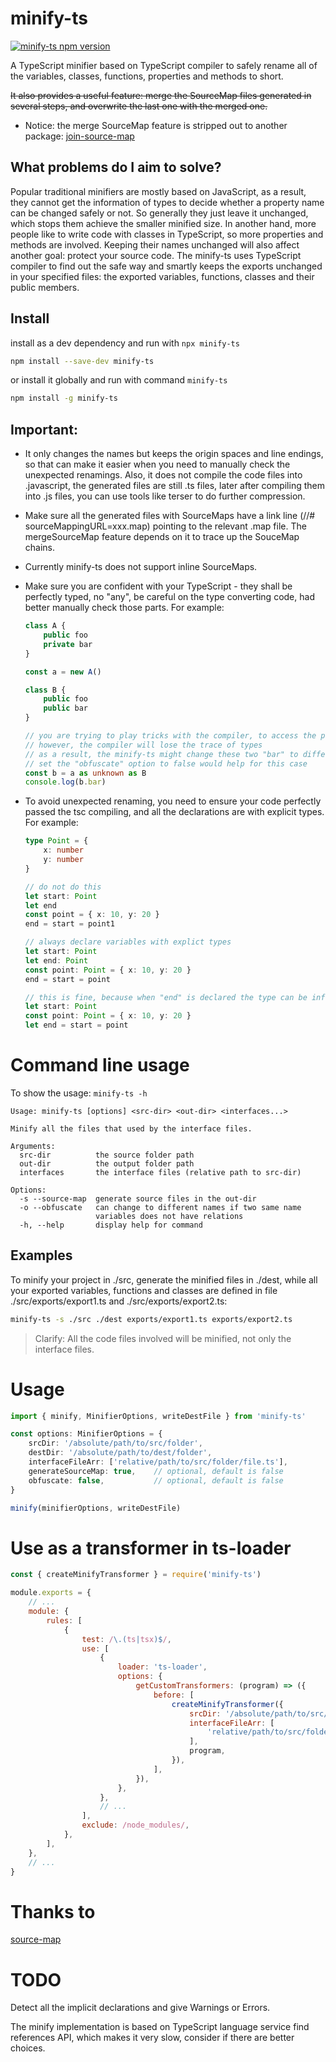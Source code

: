 # minify-ts
[![minify-ts npm version](https://img.shields.io/npm/v/minify-ts.svg?style=popout&color=blue&label=minify-ts)](https://www.npmjs.com/package/minify-ts)

A TypeScript minifier based on TypeScript compiler to safely rename all of the variables, classes, functions, properties and methods to short.

~~It also provides a useful feature: merge the SourceMap files generated in several steps, and overwrite the last one with the merged one.~~

* Notice: the merge SourceMap feature is stripped out to another package: [join-source-map](https://github.com/foreverflying/join-source-map)

## What problems do I aim to solve?
   Popular traditional minifiers are mostly based on JavaScript, as a result, they cannot get the information of types to decide whether a property name can be changed safely or not. So generally they just leave it unchanged, which stops them achieve the smaller minified size. In another hand, more people like to write code with classes in TypeScript, so more properties and methods are involved. Keeping their names unchanged will also affect another goal: protect your source code. The minify-ts uses TypeScript compiler to find out the safe way and smartly keeps the exports unchanged in your specified files: the exported variables, functions, classes and their public members.

## Install
install as a dev dependency and run with `npx minify-ts`
```sh
npm install --save-dev minify-ts
```
or install it globally and run with command `minify-ts`
```sh
npm install -g minify-ts
```

## Important:

* It only changes the names but keeps the origin spaces and line endings, so that can make it easier when you need to manually check the unexpected renamings. Also, it does not compile the code files into .javascript, the generated files are still .ts files, later after compiling them into .js files, you can use tools like terser to do further compression.

* Make sure all the generated files with SourceMaps have a link line (//# sourceMappingURL=xxx.map) pointing to the relevant .map file. The mergeSourceMap feature depends on it to trace up the SouceMap chains.

* Currently minify-ts does not support inline SourceMaps.

* Make sure you are confident with your TypeScript - they shall be perfectly typed, no "any", be careful on the type converting code, had better manually check those parts. For example:
    ```ts
    class A {
        public foo
        private bar
    }

    const a = new A()

    class B {
        public foo
        public bar
    }

    // you are trying to play tricks with the compiler, to access the private member of A
    // however, the compiler will lose the trace of types
    // as a result, the minify-ts might change these two "bar" to different names
    // set the "obfuscate" option to false would help for this case
    const b = a as unknown as B
    console.log(b.bar)
    ```

* To avoid unexpected renaming, you need to ensure your code perfectly passed the tsc compiling, and all the declarations are with explicit types. For example:
    ```ts
    type Point = {
        x: number
        y: number
    }

    // do not do this
    let start: Point
    let end
    const point = { x: 10, y: 20 }
    end = start = point1

    // always declare variables with explict types
    let start: Point
    let end: Point
    const point: Point = { x: 10, y: 20 }
    end = start = point

    // this is fine, because when "end" is declared the type can be infered
    let start: Point
    const point: Point = { x: 10, y: 20 }
    let end = start = point
    ```

# Command line usage
To show the usage: `minify-ts -h`
```
Usage: minify-ts [options] <src-dir> <out-dir> <interfaces...>

Minify all the files that used by the interface files.

Arguments:
  src-dir          the source folder path
  out-dir          the output folder path
  interfaces       the interface files (relative path to src-dir)

Options:
  -s --source-map  generate source files in the out-dir
  -o --obfuscate   can change to different names if two same name
                   variables does not have relations
  -h, --help       display help for command
```

## Examples
To minify your project in ./src, generate the minified files in ./dest, while all your exported variables, functions and classes are defined in file ./src/exports/export1.ts and ./src/exports/export2.ts:
```sh
minify-ts -s ./src ./dest exports/export1.ts exports/export2.ts
```
> Clarify: All the code files involved will be minified, not only the interface files.

# Usage
```ts
import { minify, MinifierOptions, writeDestFile } from 'minify-ts'

const options: MinifierOptions = {
    srcDir: '/absolute/path/to/src/folder',
    destDir: '/absolute/path/to/dest/folder',
    interfaceFileArr: ['relative/path/to/src/folder/file.ts'],
    generateSourceMap: true,    // optional, default is false
    obfuscate: false,           // optional, default is false
}

minify(minifierOptions, writeDestFile)
```

# Use as a transformer in ts-loader
```js
const { createMinifyTransformer } = require('minify-ts')

module.exports = {
    // ...
    module: {
        rules: [
            {
                test: /\.(ts|tsx)$/,
                use: [
                    {
                        loader: 'ts-loader',
                        options: {
                            getCustomTransformers: (program) => ({
                                before: [
                                    createMinifyTransformer({
                                        srcDir: '/absolute/path/to/src/folder',
                                        interfaceFileArr: [
                                            'relative/path/to/src/folder/file.ts',
                                        ],
                                        program,
                                    }),
                                ],
                            }),
                        },
                    },
                    // ...
                ],
                exclude: /node_modules/,
            },
        ],
    },
    // ...
}

```

# Thanks to
[source-map](https://github.com/mozilla/source-map)

# TODO
Detect all the implicit declarations and give Warnings or Errors.

The minify implementation is based on TypeScript language service find references API, which makes it very slow, consider if there are better choices.